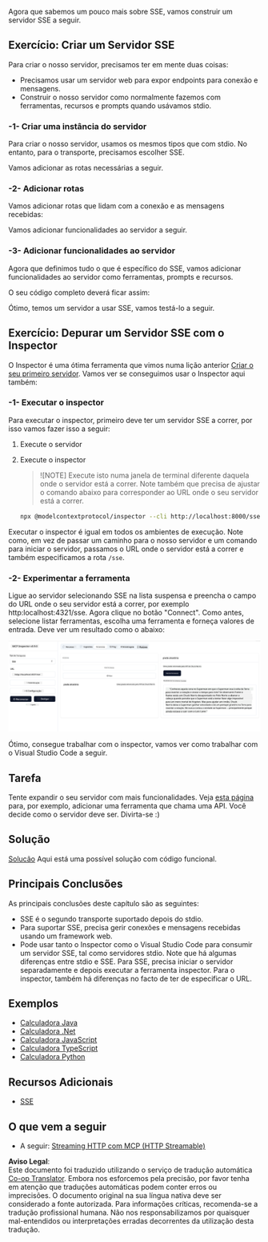 <!--
CO_OP_TRANSLATOR_METADATA:
{
  "original_hash": "1681ca3633aeb49ee03766abdbb94a93",
  "translation_date": "2025-06-17T22:07:53+00:00",
  "source_file": "03-GettingStarted/05-sse-server/README.md",
  "language_code": "pt"
}
-->
Agora que sabemos um pouco mais sobre SSE, vamos construir um servidor SSE a seguir.

## Exercício: Criar um Servidor SSE

Para criar o nosso servidor, precisamos ter em mente duas coisas:

- Precisamos usar um servidor web para expor endpoints para conexão e mensagens.
- Construir o nosso servidor como normalmente fazemos com ferramentas, recursos e prompts quando usávamos stdio.

### -1- Criar uma instância do servidor

Para criar o nosso servidor, usamos os mesmos tipos que com stdio. No entanto, para o transporte, precisamos escolher SSE.

Vamos adicionar as rotas necessárias a seguir.

### -2- Adicionar rotas

Vamos adicionar rotas que lidam com a conexão e as mensagens recebidas:

Vamos adicionar funcionalidades ao servidor a seguir.

### -3- Adicionar funcionalidades ao servidor

Agora que definimos tudo o que é específico do SSE, vamos adicionar funcionalidades ao servidor como ferramentas, prompts e recursos.

O seu código completo deverá ficar assim:

Ótimo, temos um servidor a usar SSE, vamos testá-lo a seguir.

## Exercício: Depurar um Servidor SSE com o Inspector

O Inspector é uma ótima ferramenta que vimos numa lição anterior [Criar o seu primeiro servidor](/03-GettingStarted/01-first-server/README.md). Vamos ver se conseguimos usar o Inspector aqui também:

### -1- Executar o inspector

Para executar o inspector, primeiro deve ter um servidor SSE a correr, por isso vamos fazer isso a seguir:

1. Execute o servidor

1. Execute o inspector

    > ![NOTE]
    > Execute isto numa janela de terminal diferente daquela onde o servidor está a correr. Note também que precisa de ajustar o comando abaixo para corresponder ao URL onde o seu servidor está a correr.

    ```sh
    npx @modelcontextprotocol/inspector --cli http://localhost:8000/sse --method tools/list
    ```

Executar o inspector é igual em todos os ambientes de execução. Note como, em vez de passar um caminho para o nosso servidor e um comando para iniciar o servidor, passamos o URL onde o servidor está a correr e também especificamos a rota `/sse`.

### -2- Experimentar a ferramenta

Ligue ao servidor selecionando SSE na lista suspensa e preencha o campo do URL onde o seu servidor está a correr, por exemplo http:localhost:4321/sse. Agora clique no botão "Connect". Como antes, selecione listar ferramentas, escolha uma ferramenta e forneça valores de entrada. Deve ver um resultado como o abaixo:

![Servidor SSE a correr no inspector](../../../../translated_images/sse-inspector.d86628cc597b8fae807a31d3d6837842f5f9ee1bcc6101013fa0c709c96029ad.pt.png)

Ótimo, consegue trabalhar com o inspector, vamos ver como trabalhar com o Visual Studio Code a seguir.

## Tarefa

Tente expandir o seu servidor com mais funcionalidades. Veja [esta página](https://api.chucknorris.io/) para, por exemplo, adicionar uma ferramenta que chama uma API. Você decide como o servidor deve ser. Divirta-se :)

## Solução

[Solucão](./solution/README.md) Aqui está uma possível solução com código funcional.

## Principais Conclusões

As principais conclusões deste capítulo são as seguintes:

- SSE é o segundo transporte suportado depois do stdio.
- Para suportar SSE, precisa gerir conexões e mensagens recebidas usando um framework web.
- Pode usar tanto o Inspector como o Visual Studio Code para consumir um servidor SSE, tal como servidores stdio. Note que há algumas diferenças entre stdio e SSE. Para SSE, precisa iniciar o servidor separadamente e depois executar a ferramenta inspector. Para o inspector, também há diferenças no facto de ter de especificar o URL.

## Exemplos

- [Calculadora Java](../samples/java/calculator/README.md)
- [Calculadora .Net](../../../../03-GettingStarted/samples/csharp)
- [Calculadora JavaScript](../samples/javascript/README.md)
- [Calculadora TypeScript](../samples/typescript/README.md)
- [Calculadora Python](../../../../03-GettingStarted/samples/python)

## Recursos Adicionais

- [SSE](https://developer.mozilla.org/en-US/docs/Web/API/Server-sent_events)

## O que vem a seguir

- A seguir: [Streaming HTTP com MCP (HTTP Streamable)](/03-GettingStarted/06-http-streaming/README.md)

**Aviso Legal**:  
Este documento foi traduzido utilizando o serviço de tradução automática [Co-op Translator](https://github.com/Azure/co-op-translator). Embora nos esforcemos pela precisão, por favor tenha em atenção que traduções automáticas podem conter erros ou imprecisões. O documento original na sua língua nativa deve ser considerado a fonte autorizada. Para informações críticas, recomenda-se a tradução profissional humana. Não nos responsabilizamos por quaisquer mal-entendidos ou interpretações erradas decorrentes da utilização desta tradução.